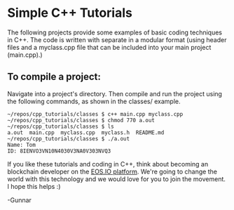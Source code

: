 # Simple C++ Tutorials
The following projects provide some examples of basic coding techniques in C++. The code is written with separate in a modular format (using header files and a myclass.cpp file that can be included into your main project (main.cpp).)

## To compile a project:
Navigate into a project's directory. Then compile and run the project using the following commands, as shown in the classes/ example.

```
~/repos/cpp_tutorials/classes $ c++ main.cpp myclass.cpp
~/repos/cpp_tutorials/classes $ chmod 770 a.out
~/repos/cpp_tutorials/classes $ ls
a.out  main.cpp  myclass.cpp  myclass.h  README.md
~/repos/cpp_tutorials/classes $ ./a.out
Name: Tom
ID: 8IENVO3VN10N4030V3NA0V303NVQ3
```

If you like these tutorials and coding in C++, think about becoming an blockchain developer on the [EOS.IO platform](https://github.com/EOSIO/eos). We're going to change the world with this technology and we would love for you to join the movement. I hope this helps :)


-Gunnar

